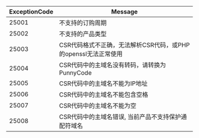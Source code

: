 ExceptionCode | Message
-|-
25001 | 不支持的订购周期
25002 | 不支持的产品类型
25003 | CSR代码格式不正确，无法解析CSR代码，或PHP的openssl无法正常使用
25004 | CSR代码中的主域名没有转码，请转换为PunnyCode
25005 | CSR代码中的主域名不能为IP地址
25006 | CSR代码中的主域名不能包含空格
25007 | CSR代码中的主域名不能为空
25008 | CSR代码中的主域名错误, 当前产品不支持保护通配符域名